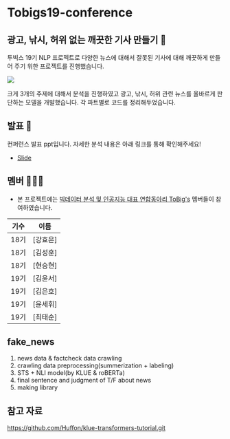 # Tobigs19-conference
## 광고, 낚시, 허위 없는 깨끗한 기사 만들기 📰

투빅스 19기 NLP 프로젝트로 다양한 뉴스에 대해서 잘못된 기사에 대해 깨끗하게 만들어 주기 위한 프로젝트를 진행했습니다.

![](https://github.com/choitaesoon/Tobigs19-conference/assets/113870266/bbe65eb5-9e0c-4163-95b1-fbe8574e7d4d)

크게 3개의 주제에 대해서 분석을 진행하였고 광고, 낚시, 허위 관련 뉴스를 올바르게 판단하는 모델을 개발했습니다.
각 파트별로 코드를 정리해두었습니다.

## 발표 🙋

컨퍼런스 발표 ppt입니다. 자세한 분석 내용은 아래 링크를 통해 확인해주세요!  
- [Slide](https://docs.google.com/viewer?url=https://github.com/choitaesoon/Tobigs19-conference/blob/main/%EA%B9%A8%EB%81%97%ED%95%9C%EA%B8%B0%EC%82%AC%EB%A7%8C%EB%93%A4%EA%B8%B0_%EC%9E%90%EC%97%B0%EC%9D%B8%EC%9D%B4%EB%8B%A4.pdf?raw=T)


## 멤버 🧑‍🤝‍🧑

- 본 프로젝트에는 [빅데이터 분석 및 인공지능 대표 연합동아리 ToBig's](http://www.datamarket.kr/xe/) 멤버들이 참여하였습니다.

|기수|이름|
|:-----:|:-----:|
|18기|[강효은]|
|18기|[김성훈]|
|18기|[현승현]|
|19기|[김윤서]|
|19기|[김은호]|
|19기|[윤세휘]|
|19기|[최태순]|


## fake_news
1. news data & factcheck data crawling
2. crawling data preprocessing(summerization + labeling)
3. STS + NLI model(by KLUE & roBERTa)
4. final sentence and judgment of T/F about news
5. making library

## 참고 자료
[](https://github.com/Huffon/klue-transformers-tutorial.git)https://github.com/Huffon/klue-transformers-tutorial.git

